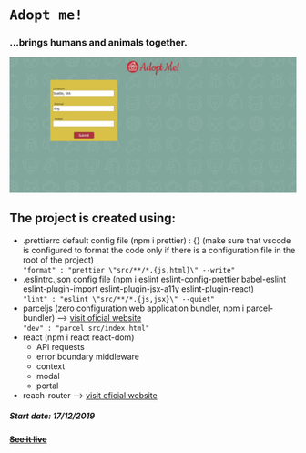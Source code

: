 # `Adopt me!`

### ...brings humans and animals together.

![alt text](https://raw.githubusercontent.com/iuliancarnaru/adopt-me/master/assets/images/SharedScreenshot.jpg "Project screenshot")

## The project is created using:

- .prettierrc default config file (npm i prettier) : {}
  (make sure that vscode is configured to format the code only if there is a configuration file in the root of the project)\
  `"format" : "prettier \"src/**/*.{js,html}\" --write"`
- .eslintrc.json config file (npm i eslint eslint-config-prettier babel-eslint eslint-plugin-import eslint-plugin-jsx-a11y eslint-plugin-react)\
  `"lint" : "eslint \"src/**/*.{js,jsx}\" --quiet"`
- parceljs (zero configuration web application bundler, npm i parcel-bundler) --> [visit oficial website](https://parceljs.org)\
  `"dev" : "parcel src/index.html"`
- react (npm i react react-dom)
  - API requests
  - error boundary middleware
  - context
  - modal
  - portal
- reach-router --> [visit oficial website](https://reach.tech/router)

##### Start date: 17/12/2019

#### ~~[See it live]()~~
